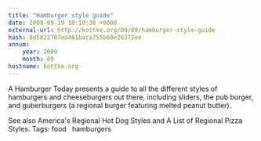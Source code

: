 ```yaml
---
title: "Hamburger style guide"
date: 2009-09-19 10:10:38 +0000
external-url: http://kottke.org/09/09/hamburger-style-guide
hash: 8d5822787ed461baca755b60e26372ee
annum:
    year: 2009
    month: 09
hostname: kottke.org
---
```


A Hamburger Today presents a guide to all the different styles of hamburgers and cheeseburgers out there, including sliders, the pub burger, and guberburgers (a regional burger featuring melted peanut butter).


See also America's Regional Hot Dog Styles and A List of Regional Pizza Styles.
 Tags: food   hamburgers
